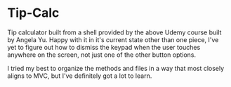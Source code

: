 # Tip-Calc

Tip calculator built from a shell provided by the above Udemy course built by Angela Yu. Happy with it in it's current state other than one piece, I've yet to figure out how to dismiss the keypad when the user touches anywhere on the screen, not just one of the other button options. 

I tried my best to organize the methods and files in a way that most closely aligns to MVC, but I've definitely got a lot to learn. 
